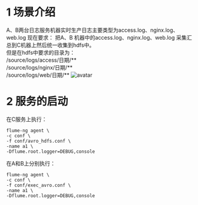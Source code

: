 # 1 场景介绍

A、B两台日志服务机器实时生产日志主要类型为access.log、nginx.log、web.log
现在要求：
把A、B 机器中的access.log、nginx.log、web.log 采集汇总到C机器上然后统一收集到hdfs中。  
但是在hdfs中要求的目录为：  
/source/logs/access/日期/**  
/source/logs/nginx/日期/**  
/source/logs/web/日期/**
![avatar](/images/pic5.png)

# 2 服务的启动

在C服务上执行：

```shell
flume-ng agent \
-c conf \
-f conf/avro_hdfs.conf \
-name a1 \
-Dflume.root.logger=DEBUG,console
```

在A和B上分别执行：

```shell
flume-ng agent \
-c conf \
-f conf/exec_avro.conf \
-name a1 \
-Dflume.root.logger=DEBUG,console  
```
